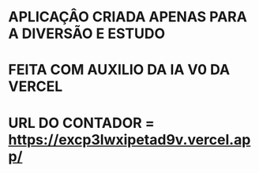 # APLICAÇÂO CRIADA APENAS PARA A DIVERSÃO E ESTUDO #
# FEITA COM AUXILIO DA IA V0 DA VERCEL #

# URL DO CONTADOR = https://excp3lwxipetad9v.vercel.app/
